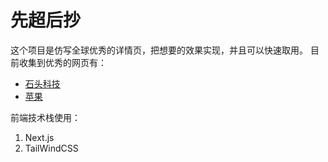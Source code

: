 # 先超后抄
这个项目是仿写全球优秀的详情页，把想要的效果实现，并且可以快速取用。
目前收集到优秀的网页有：

- [石头科技](https://us.roborock.com/pages/roborock-s7-maxv)
- [苹果](https://www.apple.com/)

前端技术栈使用：
  1. Next.js
  2. TailWindCSS